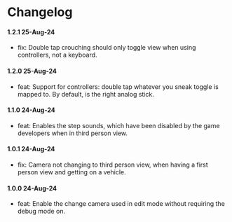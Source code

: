# Changelog

#### 1.2.1 25-Aug-24

- fix: Double tap crouching should only toggle view when using controllers, not a keyboard.

#### 1.2.0 25-Aug-24

- feat: Support for controllers: double tap whatever you sneak toggle is mapped to. By default, is the right analog stick.

#### 1.1.0 24-Aug-24

- feat: Enables the step sounds, which have been disabled by the game developers when in third person view.

#### 1.0.1 24-Aug-24

- fix: Camera not changing to third person view, when having a first person view and getting on a vehicle.

#### 1.0.0 24-Aug-24

- feat: Enable the change camera used in edit mode without requiring the debug mode on.

